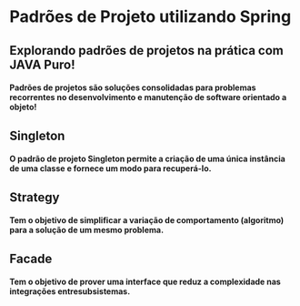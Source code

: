 <h1> Padrões de Projeto utilizando Spring </h1>
<h2> Explorando padrões de projetos na prática com JAVA Puro! </h2>
<h4> Padrões de projetos são soluções consolidadas para problemas recorrentes no desenvolvimento e manutenção de software orientado a objeto! </h4>

<h2> Singleton </h2>
<h4>O padrão de projeto Singleton permite a criação de uma única instância de uma classe e fornece um modo para recuperá-lo. </h4>

<h2> Strategy </h2>
<h4> Tem o objetivo de simplificar a variação de comportamento (algoritmo) para a solução de um mesmo problema. </h43>

<h2> Facade </h2>
<h4> Tem o objetivo de prover uma interface que reduz a complexidade nas integrações entresubsistemas. </h4>
